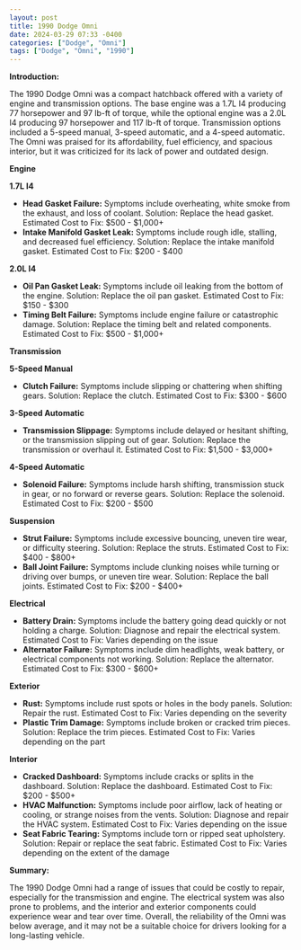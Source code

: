 ```yaml
---
layout: post
title: 1990 Dodge Omni
date: 2024-03-29 07:33 -0400
categories: ["Dodge", "Omni"]
tags: ["Dodge", "Omni", "1990"]
---
```

**Introduction:**

The 1990 Dodge Omni was a compact hatchback offered with a variety of engine and transmission options. The base engine was a 1.7L I4 producing 77 horsepower and 97 lb-ft of torque, while the optional engine was a 2.0L I4 producing 97 horsepower and 117 lb-ft of torque. Transmission options included a 5-speed manual, 3-speed automatic, and a 4-speed automatic. The Omni was praised for its affordability, fuel efficiency, and spacious interior, but it was criticized for its lack of power and outdated design.

**Engine**

**1.7L I4**

* **Head Gasket Failure:** Symptoms include overheating, white smoke from the exhaust, and loss of coolant. Solution: Replace the head gasket. Estimated Cost to Fix: $500 - $1,000+
* **Intake Manifold Gasket Leak:** Symptoms include rough idle, stalling, and decreased fuel efficiency. Solution: Replace the intake manifold gasket. Estimated Cost to Fix: $200 - $400

**2.0L I4**

* **Oil Pan Gasket Leak:** Symptoms include oil leaking from the bottom of the engine. Solution: Replace the oil pan gasket. Estimated Cost to Fix: $150 - $300
* **Timing Belt Failure:** Symptoms include engine failure or catastrophic damage. Solution: Replace the timing belt and related components. Estimated Cost to Fix: $500 - $1,000+

**Transmission**

**5-Speed Manual**

* **Clutch Failure:** Symptoms include slipping or chattering when shifting gears. Solution: Replace the clutch. Estimated Cost to Fix: $300 - $600

**3-Speed Automatic**

* **Transmission Slippage:** Symptoms include delayed or hesitant shifting, or the transmission slipping out of gear. Solution: Replace the transmission or overhaul it. Estimated Cost to Fix: $1,500 - $3,000+

**4-Speed Automatic**

* **Solenoid Failure:** Symptoms include harsh shifting, transmission stuck in gear, or no forward or reverse gears. Solution: Replace the solenoid. Estimated Cost to Fix: $200 - $500

**Suspension**

* **Strut Failure:** Symptoms include excessive bouncing, uneven tire wear, or difficulty steering. Solution: Replace the struts. Estimated Cost to Fix: $400 - $800+
* **Ball Joint Failure:** Symptoms include clunking noises while turning or driving over bumps, or uneven tire wear. Solution: Replace the ball joints. Estimated Cost to Fix: $200 - $400+

**Electrical**

* **Battery Drain:** Symptoms include the battery going dead quickly or not holding a charge. Solution: Diagnose and repair the electrical system. Estimated Cost to Fix: Varies depending on the issue
* **Alternator Failure:** Symptoms include dim headlights, weak battery, or electrical components not working. Solution: Replace the alternator. Estimated Cost to Fix: $300 - $600+

**Exterior**

* **Rust:** Symptoms include rust spots or holes in the body panels. Solution: Repair the rust. Estimated Cost to Fix: Varies depending on the severity
* **Plastic Trim Damage:** Symptoms include broken or cracked trim pieces. Solution: Replace the trim pieces. Estimated Cost to Fix: Varies depending on the part

**Interior**

* **Cracked Dashboard:** Symptoms include cracks or splits in the dashboard. Solution: Replace the dashboard. Estimated Cost to Fix: $200 - $500+
* **HVAC Malfunction:** Symptoms include poor airflow, lack of heating or cooling, or strange noises from the vents. Solution: Diagnose and repair the HVAC system. Estimated Cost to Fix: Varies depending on the issue
* **Seat Fabric Tearing:** Symptoms include torn or ripped seat upholstery. Solution: Repair or replace the seat fabric. Estimated Cost to Fix: Varies depending on the extent of the damage

**Summary:**

The 1990 Dodge Omni had a range of issues that could be costly to repair, especially for the transmission and engine. The electrical system was also prone to problems, and the interior and exterior components could experience wear and tear over time. Overall, the reliability of the Omni was below average, and it may not be a suitable choice for drivers looking for a long-lasting vehicle.
